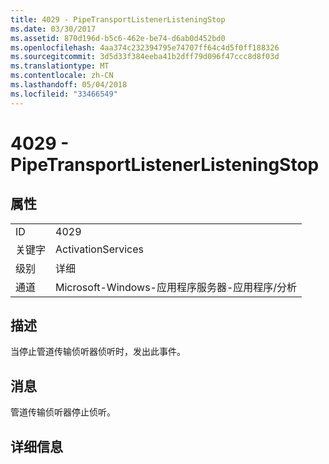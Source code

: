 ```yaml
---
title: 4029 - PipeTransportListenerListeningStop
ms.date: 03/30/2017
ms.assetid: 870d196d-b5c6-462e-be74-d6ab0d452bd0
ms.openlocfilehash: 4aa374c232394795e74707ff64c4d5f0ff188326
ms.sourcegitcommit: 3d5d33f384eeba41b2dff79d096f47ccc8d8f03d
ms.translationtype: MT
ms.contentlocale: zh-CN
ms.lasthandoff: 05/04/2018
ms.locfileid: "33466549"
---
```

# <a name="4029---pipetransportlistenerlisteningstop"></a>4029 - PipeTransportListenerListeningStop
## <a name="properties"></a>属性  
  
|||  
|-|-|  
|ID|4029|  
|关键字|ActivationServices|  
|级别|详细|  
|通道|Microsoft-Windows-应用程序服务器-应用程序/分析|  
  
## <a name="description"></a>描述  
 当停止管道传输侦听器侦听时，发出此事件。  
  
## <a name="message"></a>消息  
 管道传输侦听器停止侦听。  
  
## <a name="details"></a>详细信息
